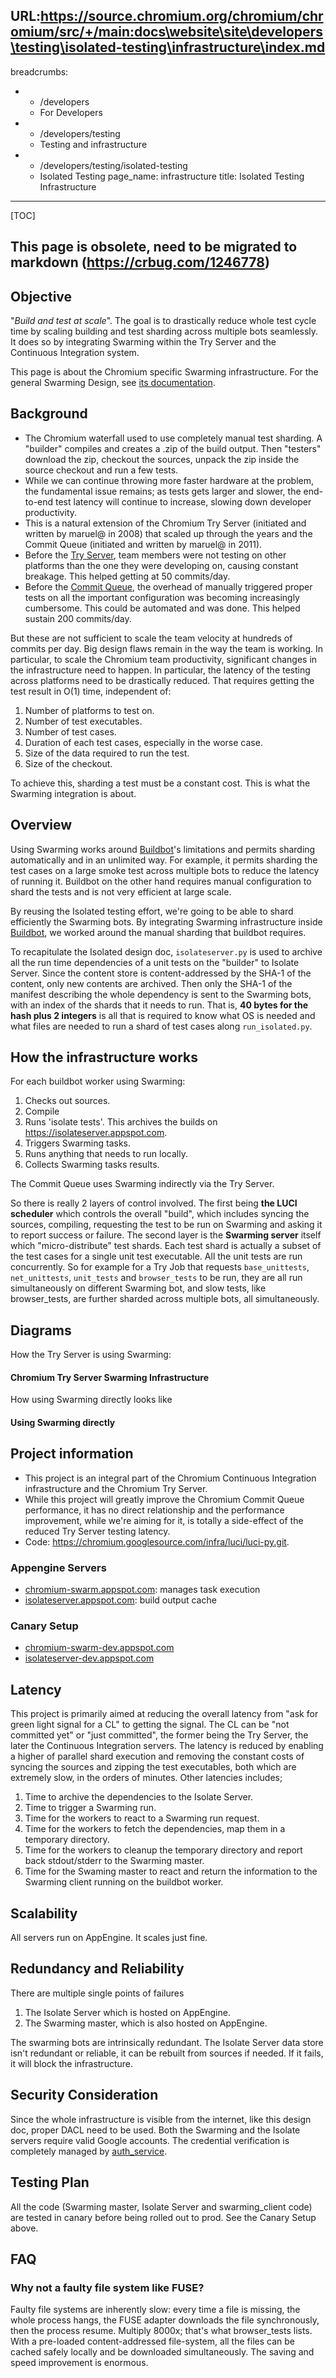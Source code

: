 URL:https://source.chromium.org/chromium/chromium/src/+/main:docs\website\site\developers\testing\isolated-testing\infrastructure\index.md
---
breadcrumbs:
- - /developers
  - For Developers
- - /developers/testing
  - Testing and infrastructure
- - /developers/testing/isolated-testing
  - Isolated Testing
page_name: infrastructure
title: Isolated Testing Infrastructure
---

[TOC]

## This page is obsolete, need to be migrated to markdown (https://crbug.com/1246778)

## Objective

"*Build and test at scale*". The goal is to drastically reduce whole test cycle
time by scaling building and test sharding across multiple bots seamlessly. It
does so by integrating Swarming within the Try Server and the Continuous
Integration system.

This page is about the Chromium specific Swarming infrastructure. For the
general Swarming Design, see [its
documentation](https://chromium.googlesource.com/infra/luci/luci-py/+/HEAD/appengine/swarming/doc/Design.md).

## Background

*   The Chromium waterfall used to use completely manual test sharding.
            A "builder" compiles and creates a .zip of the build output. Then
            "testers" download the zip, checkout the sources, unpack the zip
            inside the source checkout and run a few tests.
*   While we can continue throwing more faster hardware at the problem,
            the fundamental issue remains; as tests gets larger and slower, the
            end-to-end test latency will continue to increase, slowing down
            developer productivity.
*   This is a natural extension of the Chromium Try Server (initiated
            and written by maruel@ in 2008) that scaled up through the years and
            the Commit Queue (initiated and written by maruel@ in 2011).
*   Before the [Try Server](/system/errors/NodeNotFound), team members
            were not testing on other platforms than the one they were
            developing on, causing constant breakage. This helped getting at 50
            commits/day.
*   Before the [Commit Queue](/developers/testing/commit-queue/design),
            the overhead of manually triggered proper tests on all the important
            configuration was becoming increasingly cumbersome. This could be
            automated and was done. This helped sustain 200 commits/day.

But these are not sufficient to scale the team velocity at hundreds of commits
per day. Big design flaws remain in the way the team is working. In particular,
to scale the Chromium team productivity, significant changes in the
infrastructure need to happen. In particular, the latency of the testing across
platforms need to be drastically reduced. That requires getting the test result
in O(1) time, independent of:

1.  Number of platforms to test on.
2.  Number of test executables.
3.  Number of test cases.
4.  Duration of each test cases, especially in the worse case.
5.  Size of the data required to run the test.
6.  Size of the checkout.

To achieve this, sharding a test must be a constant cost. This is what the
Swarming integration is about.

## Overview

Using Swarming works around [Buildbot](http://buildbot.net/)'s limitations and
permits sharding automatically and in an unlimited way. For example, it permits
sharding the test cases on a large smoke test across multiple bots to reduce the
latency of running it. Buildbot on the other hand requires manual configuration
to shard the tests and is not very efficient at large scale.

By reusing the Isolated testing effort, we're going to be able to shard
efficiently the Swarming bots. By integrating Swarming infrastructure inside
[Buildbot](http://buildbot.net/), we worked around the manual sharding that
buildbot requires.

To recapitulate the Isolated design doc, `isolateserver.py` is used to archive
all the run time dependencies of a unit tests on the "builder" to Isolate
Server. Since the content store is content-addressed by the SHA-1 of the
content, only new contents are archived. Then only the SHA-1 of the manifest
describing the whole dependency is sent to the Swarming bots, with an index of
the shards that it needs to run. That is, **40 bytes for the hash plus 2
integers** is all that is required to know what OS is needed and what files are
needed to run a shard of test cases along `run_isolated.py`.

## How the infrastructure works

For each buildbot worker using Swarming:

1.  Checks out sources.
2.  Compile
3.  Runs 'isolate tests'. This archives the builds on
            <https://isolateserver.appspot.com>.
4.  Triggers Swarming tasks.
5.  Runs anything that needs to run locally.
6.  Collects Swarming tasks results.

The Commit Queue uses Swarming indirectly via the Try Server.

So there is really 2 layers of control involved. The first being **the LUCI
scheduler** which controls the overall "build", which includes syncing the
sources, compiling, requesting the test to be run on Swarming and asking it to
report success or failure. The second layer is the **Swarming server** itself
which "micro-distribute" test shards. Each test shard is actually a subset of
the test cases for a single unit test executable. All the unit tests are run
concurrently. So for example for a Try Job that requests `base_unittests`,
`net_unittests`, `unit_tests` and `browser_tests` to be run, they are all run
simultaneously on different Swarming bot, and slow tests, like browser_tests,
are further sharded across multiple bots, all simultaneously.

## Diagrams

How the Try Server is using Swarming:

#### Chromium Try Server Swarming Infrastructure

How using Swarming directly looks like

#### Using Swarming directly

## Project information

*   This project is an integral part of the Chromium Continuous
            Integration infrastructure and the Chromium Try Server.
*   While this project will greatly improve the Chromium Commit Queue
            performance, it has no direct relationship and the performance
            improvement, while we're aiming for it, is totally a side-effect of
            the reduced Try Server testing latency.
*   Code: <https://chromium.googlesource.com/infra/luci/luci-py.git>.

### Appengine Servers

*   [chromium-swarm.appspot.com](https://chromium-swarm.appspot.com):
            manages task execution
*   [isolateserver.appspot.com](https://isolateserver.appspot.com/):
            build output cache

### Canary Setup

*   [chromium-swarm-dev.appspot.com](https://chromium-swarm-dev.appspot.com)
*   [isolateserver-dev.appspot.com](https://isolateserver-dev.appspot.com)

## Latency

This project is primarily aimed at reducing the overall latency from "ask for
green light signal for a CL" to getting the signal. The CL can be "not committed
yet" or "just committed", the former being the Try Server, the later the
Continuous Integration servers. The latency is reduced by enabling a higher of
parallel shard execution and removing the constant costs of syncing the sources
and zipping the test executables, both which are extremely slow, in the orders
of minutes.
Other latencies includes;

1.  Time to archive the dependencies to the Isolate Server.
2.  Time to trigger a Swarming run.
3.  Time for the workers to react to a Swarming run request.
4.  Time for the workers to fetch the dependencies, map them in a
            temporary directory.
5.  Time for the workers to cleanup the temporary directory and report
            back stdout/stderr to the Swarming master.
6.  Time for the Swaming master to react and return the information to
            the Swarming client running on the buildbot worker.

## Scalability

All servers run on AppEngine. It scales just fine.

## Redundancy and Reliability

There are multiple single points of failures

1.  The Isolate Server which is hosted on AppEngine.
2.  The Swarming master, which is also hosted on AppEngine.

The swarming bots are intrinsically redundant. The Isolate Server data store
isn't redundant or reliable, it can be rebuilt from sources if needed. If it
fails, it will block the infrastructure.

## Security Consideration

Since the whole infrastructure is visible from the internet, like this design
doc, proper DACL need to be used. Both the Swarming and the Isolate servers
require valid Google accounts. The credential verification is completely managed
by
[auth_service](https://github.com/luci/luci-py/tree/master/appengine/auth_service).

## Testing Plan

All the code (Swarming master, Isolate Server and swarming_client code) are
tested in canary before being rolled out to prod. See the Canary Setup above.

## FAQ

### Why not a faulty file system like FUSE?

Faulty file systems are inherently slow: every time a file is missing, the whole
process hangs, the FUSE adapter downloads the file synchronously, then the
process resume. Multiply 8000x; that's what browser_tests lists. With a
pre-loaded content-addressed file-system, all the files can be cached safely
locally and be downloaded simultaneously. The saving and speed improvement is
enormous.
